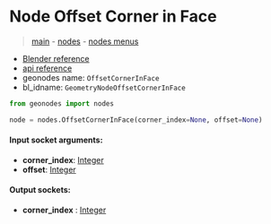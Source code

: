 # Node Offset Corner in Face

> [main](../structure.md) - [nodes](nodes.md) - [nodes menus](nodes_menus.md)

- [Blender reference](https://docs.blender.org/manual/en/latest/modeling/geometry_nodes/mesh_topology/offset_corner_in_face.html)
- [api reference](https://docs.blender.org/api/current/bpy.types.GeometryNodeOffsetCornerInFace.html)
- geonodes name: `OffsetCornerInFace`
- bl_idname: `GeometryNodeOffsetCornerInFace`

```python
from geonodes import nodes

node = nodes.OffsetCornerInFace(corner_index=None, offset=None)
```

#### Input socket arguments:

- **corner_index**: [Integer](Integer.md)
- **offset**: [Integer](Integer.md)

#### Output sockets:

- **corner_index** : [Integer](Integer.md)

